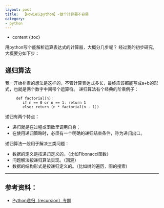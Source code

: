 ```yaml
---
layout: post
title:  【Howie玩python】-做个计算器不容易
category: 
- python  
---
```


* content
{:toc}


用python写个能解析运算表达式的计算器，大概分几步呢？
经过我的初步研究，大概要分如下步：

## 递归算法  
 
 我一开始朴素的想法是这样的，不管计算表达式多长，最终应该都能写成a+b的形式，也就是俩个数字中间带个运算符。
 递归算法有个经典的阶乘例子：
 
		 def factorial(n):
		    if n == 0 or n == 1: return 1
		    else: return (n * factorial(n - 1))
		    
递归有两个特点：  

* 递归就是在过程或函数里调用自身；   
* 在使用递归策略时，必须有一个明确的递归结束条件，称为递归出口。

递归算法一般用于解决三类问题：    

* 数据的定义是按递归定义的。（比如Fibonacci函数）   
* 问题解法按递归算法实现。（回溯）    
* 数据的结构形式是按递归定义的。（比如树的遍历，图的搜索）    












---

## 参考资料：
* [Python递归（recursion）专题](http://www.cnblogs.com/balian/archive/2011/02/11/1951054.html)
